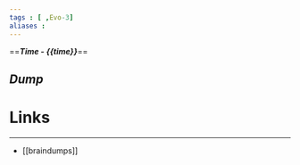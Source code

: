 ```yaml
---
tags : [ ,Evo-3] 
aliases : 
---
```


 ==*__Time - {{time}}__*==



  ***Dump***
 ---




















 # Links
 ---
 - [[braindumps]]